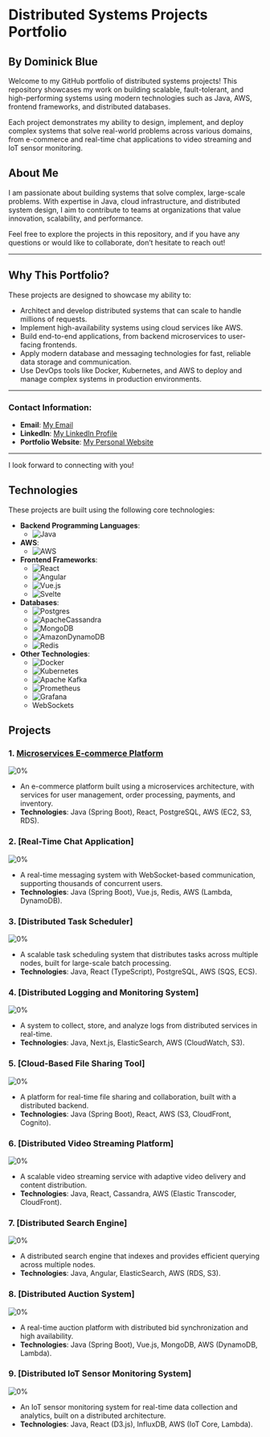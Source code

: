 # Distributed Systems Projects Portfolio
## By Dominick Blue

Welcome to my GitHub portfolio of distributed systems projects! This repository showcases my work on building scalable, fault-tolerant, and high-performing systems using modern technologies such as Java, AWS, frontend frameworks, and distributed databases.

Each project demonstrates my ability to design, implement, and deploy complex systems that solve real-world problems across various domains, from e-commerce and real-time chat applications to video streaming and IoT sensor monitoring.

## About Me

I am passionate about building systems that solve complex, large-scale problems. With expertise in Java, cloud infrastructure, and distributed system design, I aim to contribute to teams at organizations that value innovation, scalability, and performance.

Feel free to explore the projects in this repository, and if you have any questions or would like to collaborate, don’t hesitate to reach out!

---

## Why This Portfolio?

These projects are designed to showcase my ability to:
- Architect and develop distributed systems that can scale to handle millions of requests.
- Implement high-availability systems using cloud services like AWS.
- Build end-to-end applications, from backend microservices to user-facing frontends.
- Apply modern database and messaging technologies for fast, reliable data storage and communication.
- Use DevOps tools like Docker, Kubernetes, and AWS to deploy and manage complex systems in production environments.

---

### Contact Information:
- **Email**: [My Email](mailto:dominick.blue7@gmail.com)
- **LinkedIn**: [My LinkedIn Profile](https://linkedin.com/in/dominickblue)
- **Portfolio Website**: [My Personal Website](https://dominickblue.com)

---

I look forward to connecting with you!

## Technologies

These projects are built using the following core technologies:

- **Backend Programming Languages**:
    - ![Java](https://img.shields.io/badge/java-%23ED8B00.svg?style=for-the-badge&logo=openjdk&logoColor=white)
- **AWS**:
    - ![AWS](https://img.shields.io/badge/AWS-%23FF9900.svg?style=for-the-badge&logo=amazon-aws&logoColor=white)
- **Frontend Frameworks**:
    - ![React](https://img.shields.io/badge/react-%2320232a.svg?style=for-the-badge&logo=react&logoColor=%2361DAFB)
    - ![Angular](https://img.shields.io/badge/angular-%23DD0031.svg?style=for-the-badge&logo=angular&logoColor=white)
    - ![Vue.js](https://img.shields.io/badge/vuejs-%2335495e.svg?style=for-the-badge&logo=vuedotjs&logoColor=%234FC08D)
    - ![Svelte](https://img.shields.io/badge/svelte-%23f1413d.svg?style=for-the-badge&logo=svelte&logoColor=white)
- **Databases**:
    - ![Postgres](https://img.shields.io/badge/postgres-%23316192.svg?style=for-the-badge&logo=postgresql&logoColor=white)
    - ![ApacheCassandra](https://img.shields.io/badge/cassandra-%231287B1.svg?style=for-the-badge&logo=apache-cassandra&logoColor=white)
    - ![MongoDB](https://img.shields.io/badge/MongoDB-%234ea94b.svg?style=for-the-badge&logo=mongodb&logoColor=white)
    - ![AmazonDynamoDB](https://img.shields.io/badge/Amazon%20DynamoDB-4053D6?style=for-the-badge&logo=Amazon%20DynamoDB&logoColor=white)
    - ![Redis](https://img.shields.io/badge/redis-%23DD0031.svg?style=for-the-badge&logo=redis&logoColor=white)
- **Other Technologies**:
    - ![Docker](https://img.shields.io/badge/docker-%230db7ed.svg?style=for-the-badge&logo=docker&logoColor=white)
    - ![Kubernetes](https://img.shields.io/badge/kubernetes-%23326ce5.svg?style=for-the-badge&logo=kubernetes&logoColor=white)
    - ![Apache Kafka](https://img.shields.io/badge/Apache%20Kafka-000?style=for-the-badge&logo=apachekafka)
    - ![Prometheus](https://img.shields.io/badge/Prometheus-E6522C?style=for-the-badge&logo=Prometheus&logoColor=white)
    - 	![Grafana](https://img.shields.io/badge/grafana-%23F46800.svg?style=for-the-badge&logo=grafana&logoColor=white)
    - WebSockets

## Projects

### 1. [Microservices E-commerce Platform](https://github.com/dominick-blue/distributed-systems-portfolio/tree/main/microservices-ecommerce-platform)
![0%](https://progress-bar.xyz/0)
- An e-commerce platform built using a microservices architecture, with services for user management, order processing, payments, and inventory.
- **Technologies**: Java (Spring Boot), React, PostgreSQL, AWS (EC2, S3, RDS).

### 2. [Real-Time Chat Application]
![0%](https://progress-bar.xyz/0)
- A real-time messaging system with WebSocket-based communication, supporting thousands of concurrent users.
- **Technologies**: Java (Spring Boot), Vue.js, Redis, AWS (Lambda, DynamoDB).

### 3. [Distributed Task Scheduler]
![0%](https://progress-bar.xyz/0)
- A scalable task scheduling system that distributes tasks across multiple nodes, built for large-scale batch processing.
- **Technologies**: Java, React (TypeScript), PostgreSQL, AWS (SQS, ECS).

### 4. [Distributed Logging and Monitoring System]
![0%](https://progress-bar.xyz/0)
- A system to collect, store, and analyze logs from distributed services in real-time.
- **Technologies**: Java, Next.js, ElasticSearch, AWS (CloudWatch, S3).

### 5. [Cloud-Based File Sharing Tool]
![0%](https://progress-bar.xyz/0)
- A platform for real-time file sharing and collaboration, built with a distributed backend.
- **Technologies**: Java (Spring Boot), React, AWS (S3, CloudFront, Cognito).

### 6. [Distributed Video Streaming Platform]
![0%](https://progress-bar.xyz/0)
- A scalable video streaming service with adaptive video delivery and content distribution.
- **Technologies**: Java, React, Cassandra, AWS (Elastic Transcoder, CloudFront).

### 7. [Distributed Search Engine]
![0%](https://progress-bar.xyz/0)
- A distributed search engine that indexes and provides efficient querying across multiple nodes.
- **Technologies**: Java, Angular, ElasticSearch, AWS (RDS, S3).

### 8. [Distributed Auction System]
![0%](https://progress-bar.xyz/0)

- A real-time auction platform with distributed bid synchronization and high availability.
- **Technologies**: Java (Spring Boot), Vue.js, MongoDB, AWS (DynamoDB, Lambda).

### 9. [Distributed IoT Sensor Monitoring System]
![0%](https://progress-bar.xyz/0)
- An IoT sensor monitoring system for real-time data collection and analytics, built on a distributed architecture.
- **Technologies**: Java, React (D3.js), InfluxDB, AWS (IoT Core, Lambda).